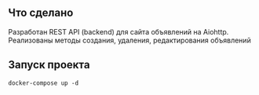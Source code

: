 ## Что сделано
Разработан REST API (backend) для сайта объявлений на Aiohttp. Реализованы методы создания, удаления, редактирования объявлений

## Запуск проекта

```
docker-compose up -d
```
